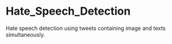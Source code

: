 # Hate_Speech_Detection
Hate speech detection using tweets containing image and texts simultaneously.
